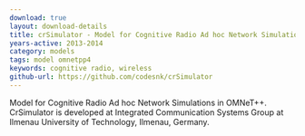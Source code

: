 ```yaml
---
download: true
layout: download-details
title: crSimulator - Model for Cognitive Radio Ad hoc Network Simulations in OMNeT++
years-active: 2013-2014
category: models
tags: model omnetpp4
keywords: cognitive radio, wireless
github-url: https://github.com/codesnk/crSimulator
---
```


Model for Cognitive Radio Ad hoc Network Simulations in OMNeT++.
CrSimulator is developed at Integrated Communication Systems Group
at Ilmenau University of Technology, Ilmenau, Germany.
